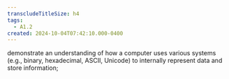 ```yaml
---
transcludeTitleSize: h4
tags:
  - A1.2
created: 2024-10-04T07:42:10.000-0400
---
```

demonstrate an understanding of how a computer uses various systems (e.g., binary, hexadecimal, ASCII, Unicode) to internally represent data and store information;